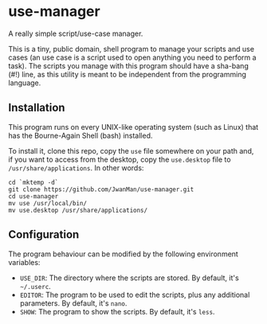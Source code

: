 # use-manager
A really simple script/use-case manager.

This is a tiny, public domain, shell program to manage your scripts and use cases (an use case is a script used to open anything you need to perform a task). The scripts you manage with this program should have a sha-bang (#!) line, as this utility is meant to be independent from the programming language.

Installation
-----------

This program runs on every UNIX-like operating system (such as Linux) that has the Bourne-Again Shell (bash) installed.

To install it, clone this repo, copy the `use` file somewhere on your path and, if you want to access from the desktop, copy the `use.desktop` file to `/usr/share/applications`. In other words:
```
cd `mktemp -d`
git clone https://github.com/JwanMan/use-manager.git
cd use-manager
mv use /usr/local/bin/
mv use.desktop /usr/share/applications/
```

Configuration
------------

The program behaviour can be modified by the following environment variables:
* `USE_DIR`: The directory where the scripts are stored. By default, it's `~/.userc`.
* `EDITOR`: The program to be used to edit the scripts, plus any additional parameters. By default, it's `nano`.
* `SHOW`: The program to show the scripts. By default, it's `less`.
